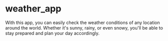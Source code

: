 # weather_app
With this app, you can easily check the weather conditions of any location around the world. Whether it's sunny, rainy, or even snowy, you'll be able to stay prepared and plan your day accordingly.

